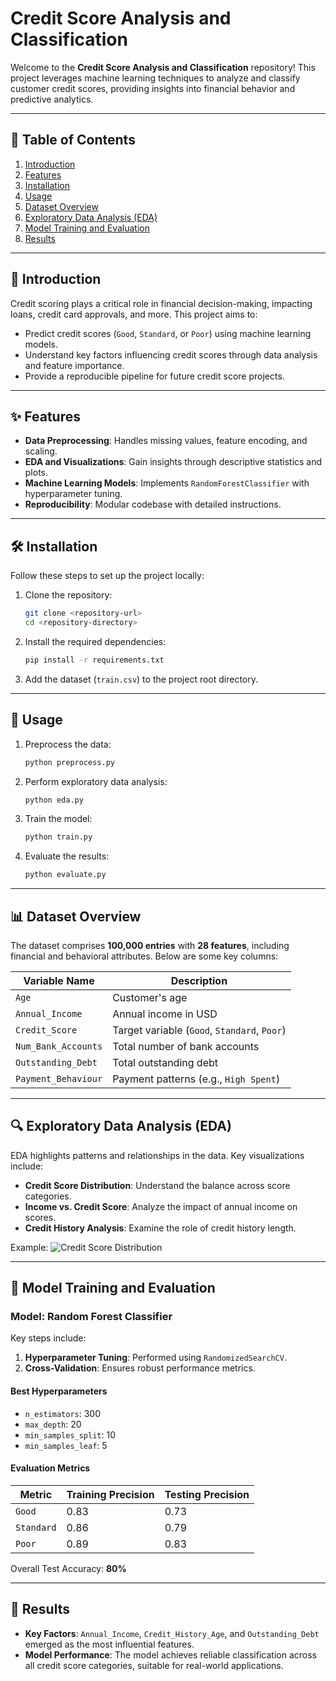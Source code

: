 # Credit Score Analysis and Classification

Welcome to the **Credit Score Analysis and Classification** repository! This project leverages machine learning techniques to analyze and classify customer credit scores, providing insights into financial behavior and predictive analytics.

---

## 🚀 Table of Contents
1. [Introduction](#introduction)
2. [Features](#features)
3. [Installation](#installation)
4. [Usage](#usage)
5. [Dataset Overview](#dataset-overview)
6. [Exploratory Data Analysis (EDA)](#exploratory-data-analysis-eda)
7. [Model Training and Evaluation](#model-training-and-evaluation)
8. [Results](#results)
---

## 🌟 Introduction

Credit scoring plays a critical role in financial decision-making, impacting loans, credit card approvals, and more. This project aims to:

- Predict credit scores (`Good`, `Standard`, or `Poor`) using machine learning models.
- Understand key factors influencing credit scores through data analysis and feature importance.
- Provide a reproducible pipeline for future credit score projects.

---

## ✨ Features

- **Data Preprocessing**: Handles missing values, feature encoding, and scaling.
- **EDA and Visualizations**: Gain insights through descriptive statistics and plots.
- **Machine Learning Models**: Implements `RandomForestClassifier` with hyperparameter tuning.
- **Reproducibility**: Modular codebase with detailed instructions.

---

## 🛠️ Installation

Follow these steps to set up the project locally:

1. Clone the repository:
   ```bash
   git clone <repository-url>
   cd <repository-directory>
   ```

2. Install the required dependencies:
   ```bash
   pip install -r requirements.txt
   ```

3. Add the dataset (`train.csv`) to the project root directory.

---

## 📖 Usage

1. Preprocess the data:
   ```bash
   python preprocess.py
   ```
2. Perform exploratory data analysis:
   ```bash
   python eda.py
   ```
3. Train the model:
   ```bash
   python train.py
   ```
4. Evaluate the results:
   ```bash
   python evaluate.py
   ```

---

## 📊 Dataset Overview

The dataset comprises **100,000 entries** with **28 features**, including financial and behavioral attributes. Below are some key columns:

| Variable Name         | Description                                   |
|-----------------------|-----------------------------------------------|
| `Age`                | Customer's age                               |
| `Annual_Income`      | Annual income in USD                        |
| `Credit_Score`       | Target variable (`Good`, `Standard`, `Poor`) |
| `Num_Bank_Accounts`  | Total number of bank accounts               |
| `Outstanding_Debt`   | Total outstanding debt                      |
| `Payment_Behaviour`  | Payment patterns (e.g., `High Spent`)       |

---

## 🔍 Exploratory Data Analysis (EDA)

EDA highlights patterns and relationships in the data. Key visualizations include:

- **Credit Score Distribution**: Understand the balance across score categories.
- **Income vs. Credit Score**: Analyze the impact of annual income on scores.
- **Credit History Analysis**: Examine the role of credit history length.

Example:
![Credit Score Distribution](images/credit_score_distribution.png)

---

## 🧪 Model Training and Evaluation

### Model: Random Forest Classifier

Key steps include:

1. **Hyperparameter Tuning**: Performed using `RandomizedSearchCV`.
2. **Cross-Validation**: Ensures robust performance metrics.

#### Best Hyperparameters
- `n_estimators`: 300
- `max_depth`: 20
- `min_samples_split`: 10
- `min_samples_leaf`: 5

#### Evaluation Metrics

| Metric      | Training Precision | Testing Precision |
|-------------|---------------------|--------------------|
| `Good`      | 0.83               | 0.73              |
| `Standard`  | 0.86               | 0.79              |
| `Poor`      | 0.89               | 0.83              |

Overall Test Accuracy: **80%**

---

## 🎯 Results

- **Key Factors**: `Annual_Income`, `Credit_History_Age`, and `Outstanding_Debt` emerged as the most influential features.
- **Model Performance**: The model achieves reliable classification across all credit score categories, suitable for real-world applications.

